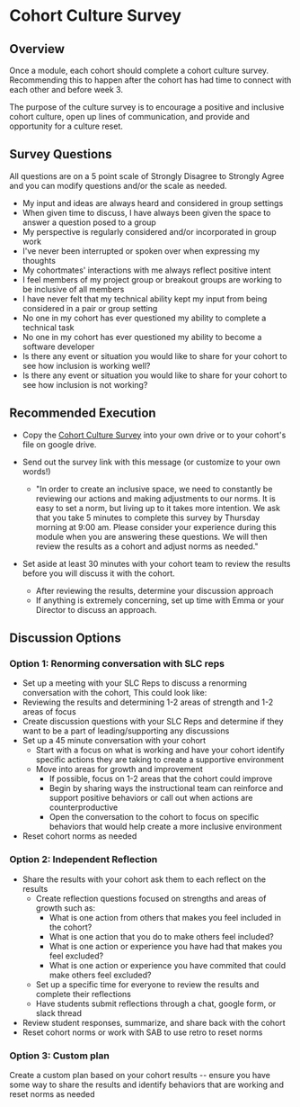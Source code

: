 # Cohort Culture Survey

## Overview

Once a module, each cohort should complete a cohort culture survey. Recommending this to happen after the cohort has had time to connect with each other and before week 3.

The purpose of the culture survey is to encourage a positive and inclusive cohort culture, open up lines of communication, and provide and opportunity for a culture reset.

## Survey Questions

All questions are on a 5 point scale of Strongly Disagree to Strongly Agree and you can modify questions and/or the scale as needed.

- My input and ideas are always heard and considered in group settings
- When given time to discuss, I have always been given the space to answer a question posed to a group
- My perspective is regularly considered and/or incorporated in group work
- I've never been interrupted or spoken over when expressing my thoughts
- My cohortmates' interactions with me always reflect positive intent
- I feel members of my project group or breakout groups are working to be inclusive of all members
- I have never felt that my technical ability kept my input from being considered in a pair or group setting
- No one in my cohort has ever questioned my ability to complete a technical task
- No one in my cohort has ever questioned my ability to become a software developer
- Is there any event or situation you would like to share for your cohort to see how inclusion is working well? 
- Is there any event or situation you would like to share for your cohort to see how inclusion is not working? 

## Recommended Execution 

- Copy the [Cohort Culture Survey](https://forms.gle/tpc7ckuss5tiq5RbA) into your own drive or to your cohort's file on google drive. 
- Send out the survey link with this message (or customize to your own words!)

  - "In order to create an inclusive space, we need to constantly be reviewing our actions and making adjustments to our norms.  It is easy to set a norm, but living up to it takes more intention.  We ask that you take 5 minutes to complete this survey by Thursday morning at 9:00 am.  Please consider your experience during this module when you are answering these questions.  We will then review the results as a cohort and adjust norms as needed."

- Set aside at least 30 minutes with your cohort team to review the results before you will discuss it with the cohort. 
  - After reviewing the results, determine your discussion approach
  - If anything is extremely concerning, set up time with Emma or your Director to discuss an approach.


## Discussion Options

### Option 1: Renorming conversation with SLC reps 
- Set up a meeting with your SLC Reps to discuss a renorming conversation with the cohort,  This could look like:
- Reviewing the results and determining 1-2 areas of strength and 1-2 areas of focus
- Create discussion questions with your SLC Reps and determine if they want to be a part of leading/supporting any discussions
- Set up a 45 minute conversation with your cohort
  - Start with a focus on what is working and have your cohort identify specific actions they are taking to create a supportive environment
  - Move into areas for growth and improvement
    - If possible, focus on 1-2 areas that the cohort could improve
    - Begin by sharing ways the instructional team can reinforce and support positive behaviors or call out when actions are counterproductive
    - Open the conversation to the cohort to focus on specific behaviors that would help create a more inclusive environment
- Reset cohort norms as needed
	

### Option 2: Independent Reflection
- Share the results with your cohort ask them to each reflect on the results
  - Create reflection questions focused on strengths and areas of growth such as:
    - What is one action from others that makes you feel included in the cohort?
    - What is one action that you do to make others feel included?
    - What is one action or experience you have had that makes you feel excluded?
    - What is one action or experience you have commited that could make others feel excluded?
  - Set up a specific time for everyone to review the results and complete their reflections
  - Have students submit reflections through a chat, google form, or slack thread
- Review student responses, summarize, and share back with the cohort
- Reset cohort norms or work with SAB to use retro to reset norms

### Option 3:  Custom plan
Create a custom plan based on your cohort results -- ensure you have some way to share the results and identify behaviors that are working and reset norms as needed

